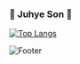 ### 🐣 Juhye Son 🐣

[![Top Langs](https://github-readme-stats.vercel.app/api/top-langs/?username=joohyeson)](https://github.com/joohyeson/github-readme-stats)

![Footer](https://capsule-render.vercel.app/api?type=waving&color=auto&height=200&section=footer)

